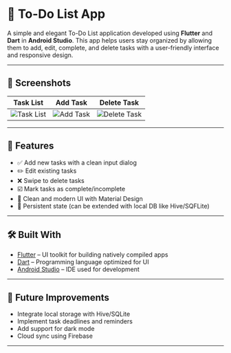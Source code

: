 # 📝 To-Do List App

A simple and elegant To-Do List application developed using **Flutter** and **Dart** in **Android Studio**. This app helps users stay organized by allowing them to add, edit, complete, and delete tasks with a user-friendly interface and responsive design.

---

## 📱 Screenshots

|                Task List               |                Add Task               |                Delete Task               |
| :------------------------------------: | :-----------------------------------: | :--------------------------------------: |
| ![Task List](./assets/screenshot1.jpg) | ![Add Task](./assets/screenshot2.jpg) | ![Delete Task](./assets/screenshot3.jpg) |


---

## 🚀 Features

* ✅ Add new tasks with a clean input dialog
* ✏️ Edit existing tasks
* ❌ Swipe to delete tasks
* ☑️ Mark tasks as complete/incomplete
* 🎨 Clean and modern UI with Material Design
* 🔄 Persistent state (can be extended with local DB like Hive/SQFLite)

---

## 🛠️ Built With

* [Flutter](https://flutter.dev/) – UI toolkit for building natively compiled apps
* [Dart](https://dart.dev/) – Programming language optimized for UI
* [Android Studio](https://developer.android.com/studio) – IDE used for development

---
## 📌 Future Improvements

* Integrate local storage with Hive/SQLite
* Implement task deadlines and reminders
* Add support for dark mode
* Cloud sync using Firebase

---
